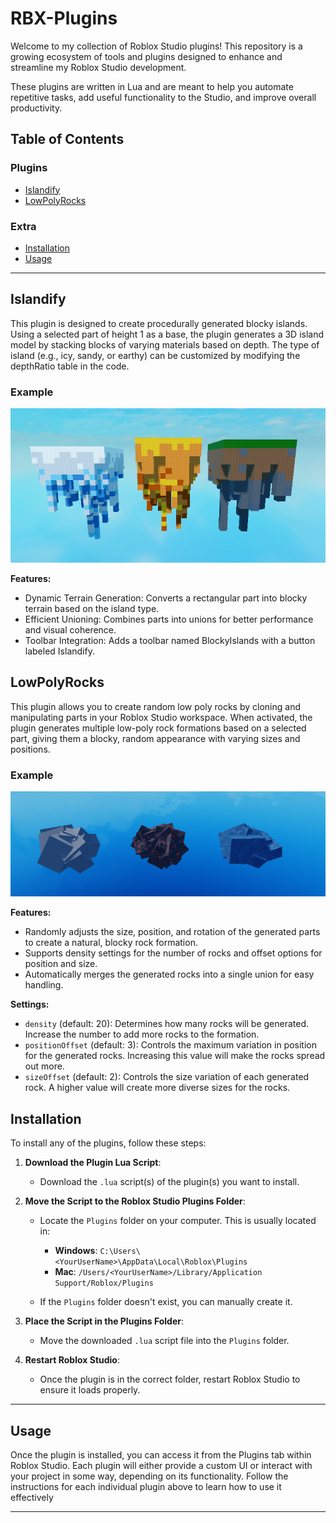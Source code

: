 # RBX-Plugins

Welcome to my collection of Roblox Studio plugins! This repository is a growing ecosystem of tools and plugins designed to enhance and streamline my Roblox Studio development.

These plugins are written in Lua and are meant to help you automate repetitive tasks, add useful functionality to the Studio, and improve overall productivity.

## Table of Contents

### Plugins

- [Islandify](#islandify)
- [LowPolyRocks](#lowpolyrocks)

### Extra

- [Installation](#installation)
- [Usage](#usage)


---


## Islandify

This plugin is designed to create procedurally generated blocky islands. Using a selected part of height 1 as a base, the plugin generates a 3D island model by stacking blocks of varying materials based on depth. The type of island (e.g., icy, sandy, or earthy) can be customized by modifying the depthRatio table in the code. 

### Example
<img src="https://github.com/xavierhampton/RBX-Plugins/blob/main/examples/IslandExamples.png">


**Features:**
- Dynamic Terrain Generation: Converts a rectangular part into blocky terrain based on the island type.
- Efficient Unioning: Combines parts into unions for better performance and visual coherence.
- Toolbar Integration: Adds a toolbar named BlockyIslands with a button labeled Islandify.

## LowPolyRocks

This plugin allows you to create random low poly rocks by cloning and manipulating parts in your Roblox Studio workspace. When activated, the plugin generates multiple low-poly rock formations based on a selected part, giving them a blocky, random appearance with varying sizes and positions.

### Example
<img src="https://github.com/xavierhampton/RBX-Plugins/blob/main/examples/RockExamples.png">



**Features:**
- Randomly adjusts the size, position, and rotation of the generated parts to create a natural, blocky rock formation.
- Supports density settings for the number of rocks and offset options for position and size.
- Automatically merges the generated rocks into a single union for easy handling.
  

**Settings:**
- ```density``` (default: 20): Determines how many rocks will be generated. Increase the number to add more rocks to the formation.
- ```positionOffset``` (default: 3): Controls the maximum variation in position for the generated rocks. Increasing this value will make the rocks spread out more.
- ```sizeOffset``` (default: 2): Controls the size variation of each generated rock. A higher value will create more diverse sizes for the rocks.


## Installation

To install any of the plugins, follow these steps:

1. **Download the Plugin Lua Script**:
   - Download the `.lua` script(s) of the plugin(s) you want to install.

2. **Move the Script to the Roblox Studio Plugins Folder**:
   - Locate the `Plugins` folder on your computer. This is usually located in:
     - **Windows**: `C:\Users\<YourUserName>\AppData\Local\Roblox\Plugins`
     - **Mac**: `/Users/<YourUserName>/Library/Application Support/Roblox/Plugins`
   
   - If the `Plugins` folder doesn't exist, you can manually create it.

3. **Place the Script in the Plugins Folder**:
   - Move the downloaded `.lua` script file into the `Plugins` folder.

4. **Restart Roblox Studio**:
   - Once the plugin is in the correct folder, restart Roblox Studio to ensure it loads properly.
---

## Usage

Once the plugin is installed, you can access it from the Plugins tab within Roblox Studio. Each plugin will either provide a custom UI or interact with your project in some way, depending on its functionality. Follow the instructions for each individual plugin above to learn how to use it effectively

---

